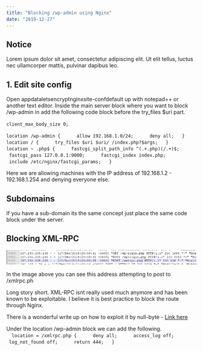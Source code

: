 ```yaml
---
title: "Blocking /wp-admin using Nginx"
date: "2019-12-27"
---
```


## Notice

Lorem ipsum dolor sit amet, consectetur adipiscing elit. Ut elit tellus, luctus nec ullamcorper mattis, pulvinar dapibus leo.

## 1\. Edit site config

Open appdataletsencryptnginxsite-confdefault up with notepad++ or another text editor. Inside the main server block where you want to block /wp-admin in add the following code block before the try\_files $uri part. 

`client_max_body_size 0;`

`location /wp-admin {  
   allow 192.168.1.0/24;  
   deny all;  
}  
location / {  
   try_files $uri $uri/ /index.php?$args;  
}  
location ~ .php$ {  
   fastcgi_split_path_info ^(.+.php)(/.+)$;  
   fastcgi_pass 127.0.0.1:9000;  
   fastcgi_index index.php;  
   include /etc/nginx/fastcgi_params;  
}  
`

Here we are allowing machines with the IP address of 192.168.1.2 - 192.168.1.254 and denying everyone else.  

## Subdomains

If you have a sub-domain its the same concept just place the same code block under the server.

## Blocking XML-RPC

![](images/79930925_2485323628376597_7648772696121016320_n.png)

In the image above you can see this address attempting to post to /xmlrpc.ph

Long story short. XML-RPC isnt really used much anymore and has been known to be exploitable. I believe it is best practice to block the route through Nginx.

There is a wonderful write up on how to exploit it by null-byte - [Link here](https://null-byte.wonderhowto.com/how-to/gain-control-wordpress-by-exploiting-xml-rpc-0174864/)

Under the location /wp-admin block we can add the following.  
`  
location = /xmlrpc.php {  
   deny all;  
   access_log off;  
   log_not_found off;  
   return 444;  
}  
`
